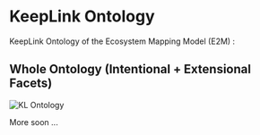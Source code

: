 KeepLink Ontology
==

KeepLink Ontology of the Ecosystem Mapping Model (E2M) :

Whole Ontology (Intentional + Extensional Facets)
-
![KL Ontology](https://github.com/iPlumb3r/EcosystemMappingModel/blob/master/images/KL_Ontology%40E2M_2020-03-06.jpg)

More soon ...
